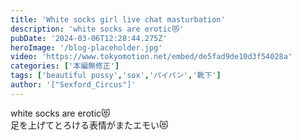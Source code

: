 ```yaml
---
title: 'White socks girl live chat masturbation'
description: 'white socks are erotic😻'
pubDate: '2024-03-06T12:28:44.275Z'
heroImage: '/blog-placeholder.jpg'
video: 'https://www.tokyomotion.net/embed/de5fad9de10d3f54028a'
categories: ['本編無修正']
tags: ['beautiful pussy','sox','パイパン','靴下']
author: '["Sexford_Circus"]'
---
```


white socks are erotic😻<br>
足を上げてとろける表情がまたエモい😻
